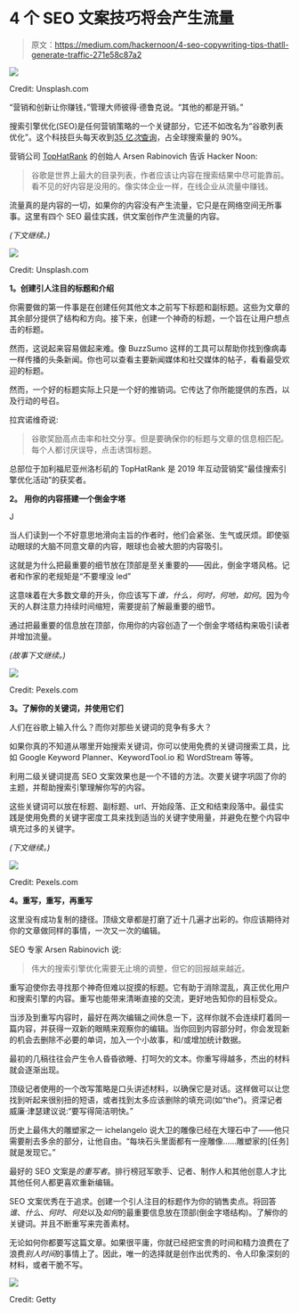 # 4 个 SEO 文案技巧将会产生流量

> 原文：<https://medium.com/hackernoon/4-seo-copywriting-tips-thatll-generate-traffic-271e58c87a2>

![](img/27f18382048e56cae4074b29515cd98b.png)

Credit: Unsplash.com

“营销和创新让你赚钱，”管理大师彼得·德鲁克说。“其他的都是开销。”

搜索引擎优化(SEO)是任何营销策略的一个关键部分，它还不如改名为“谷歌列表优化”。这个科技巨头每天收到[35 亿*次*查询](https://www.smartinsights.com/search-engine-marketing/search-engine-statistics/)，占全球搜索量的 90%。

营销公司 [TopHatRank](https://tophatrank.com/) 的创始人 Arsen Rabinovich 告诉 Hacker Noon:

> 谷歌是世界上最大的目录列表，作者应该让内容在搜索结果中尽可能靠前。看不见的好内容是没用的。像实体企业一样，在线企业从流量中赚钱。

流量真的是内容的一切，如果你的内容没有产生流量，它只是在网络空间无所事事。这里有四个 SEO 最佳实践，供文案创作产生流量的内容。

*(下文继续。)*

![](img/b7d9782be5f7edd2f3618e442b2aa908.png)

Credit: Unsplash.com

**1。创建引人注目的标题和介绍**

你需要做的第一件事是在创建任何其他文本之前写下标题和副标题。这些为文章的其余部分提供了结构和方向。接下来，创建一个神奇的标题，一个旨在让用户想点击的标题。

然而，这说起来容易做起来难。像 BuzzSumo 这样的工具可以帮助你找到像病毒一样传播的头条新闻。你也可以查看主要新闻媒体和社交媒体的帖子，看看最受欢迎的标题。

然而，一个好的标题实际上只是一个好的推销词。它传达了你所能提供的东西，以及行动的号召。

拉宾诺维奇说:

> 谷歌奖励高点击率和社交分享。但是要确保你的标题与文章的信息相匹配。每个人都讨厌误导，点击诱饵标题。

总部位于加利福尼亚州洛杉矶的 TopHatRank 是 2019 年互动营销奖“最佳搜索引擎优化活动”的获奖者。

**2。** **用你的内容搭建一个倒金字塔**

J

当人们读到一个不好意思地滑向主旨的作者时，他们会紧张、生气或厌烦。即使驱动眼球的大脑不同意文章的内容，眼球也会被大胆的内容吸引。

这就是为什么把最重要的细节放在顶部是至关重要的——因此，倒金字塔风格。记者和作家的老规矩是“不要埋没 led”

这意味着在大多数文章的开头，你应该写下*谁，什么，何时，何地，如何*。因为今天的人群注意力持续时间缩短，需要提前了解最重要的细节。

通过把最重要的信息放在顶部，你用你的内容创造了一个倒金字塔结构来吸引读者并增加流量。

*(故事下文继续。)*

![](img/8f82b2a1e2bda3d01c2d1f0f96a12eff.png)

Credit: Pexels.com

**3。了解你的关键词，并使用它们**

人们在谷歌上输入什么？而你对那些关键词的竞争有多大？

如果你真的不知道从哪里开始搜索关键词，你可以使用免费的关键词搜索工具，比如 Google Keyword Planner、KeywordTool.io 和 WordStream 等等。

利用二级关键词提高 SEO 文案效果也是一个不错的方法。次要关键字巩固了你的主题，并帮助搜索引擎理解你写的内容。

这些关键词可以放在标题、副标题、url、开始段落、正文和结束段落中。最佳实践是使用免费的关键字密度工具来找到适当的关键字使用量，并避免在整个内容中填充过多的关键字。

*(下文继续。)*

![](img/5aed64c40de50fe0dd8fdf300ed05ca3.png)

Credit: Pexels.com

**4。重写，重写，再重写**

这里没有成功复制的捷径。顶级文章都是打磨了近十几遍才出彩的。你应该期待对你的文章做同样的事情，一次又一次的编辑。

SEO 专家 Arsen Rabinovich 说:

> 伟大的搜索引擎优化需要无止境的调整，但它的回报越来越近。

重写迫使你去寻找那个神奇但难以捉摸的标题。它有助于消除混乱，真正优化用户和搜索引擎的内容。重写也能带来清晰直接的交流，更好地告知你的目标受众。

当涉及到重写内容时，最好在两次编辑之间休息一下，这样你就不会连续盯着同一篇内容，并获得一双新的眼睛来观察你的编辑。当你回到内容部分时，你会发现新的机会去删除不必要的单词，加入一个小故事，和/或增加统计数据。

最初的几稿往往会产生令人昏昏欲睡、打呵欠的文本。你重写得越多，杰出的材料就会逐渐出现。

顶级记者使用的一个改写策略是口头讲述材料，以确保它是对话。这样做可以让您找到听起来很别扭的短语，或者找到太多应该删除的填充词(如“the”)。资深记者威廉·津瑟建议说:“要写得简洁明快。”

历史上最伟大的雕塑家之一 ichelangelo 说大卫的雕像已经在大理石中了——他只需要削去多余的部分，让他自由。“每块石头里面都有一座雕像……雕塑家的[任务]就是发现它。”

最好的 SEO 文案是*的重写者*。排行榜冠军歌手、记者、制作人和其他创意人才比其他任何人都更喜欢重新编辑。

SEO 文案优秀在于追求。创建一个引人注目的标题作为你的销售卖点。将回答*谁*、*什么*、*何时*、*何处*以及*如何*的最重要信息放在顶部(倒金字塔结构)。了解你的关键词。并且不断重写来完善素材。

无论如何你都要写这篇文章。如果很平庸，你就已经把宝贵的时间和精力浪费在了浪费*别人时间*的事情上了。因此，唯一的选择就是创作出优秀的、令人印象深刻的材料，或者干脆不写。

![](img/a71f17dc3e4af2a26579be6c6d221f2c.png)

Credit: Getty